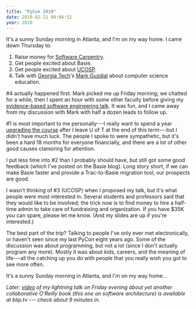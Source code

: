 ```yaml
---
title: "PyCon 2010"
date: 2010-02-21 09:04:52
year: 2010
---
```

It's a sunny Sunday morning in Atlanta, and I'm on my way home. I came down Thursday to:
<ol>
	<li>Raise money for <a href="https://software-carpentry.org">Software Carpentry</a>.</li>
	<li>Get people excited about Basie.</li>
	<li>Get people excited about <a href="http://ucosp.wordpress.com">UCOSP</a>.</li>
	<li>Talk with <a href="http://www.gatech.edu/">Georgia Tech</a>'s <a href="http://computinged.wordpress.com/">Mark Guzdial</a> about computer science education.</li>
</ol>
#4 actually happened first. Mark picked me up Friday morning; we chatted for a while, then I spent an hour with some other faculty before giving my <a href="http://www.slideshare.net/gvwilson/bits-of-evidence-2338367">evidence-based software engineering talk</a>. It was fun, and I came away from my discussion with Mark with half a dozen leads to follow up.

#1 is most important to me personally---I really want to spend a year <a href="http://softwarecarpentry.wordpress.com/a-fresh-start/">upgrading the course</a> after I leave U of T at the end of this term---but I didn't have much luck. The people I spoke to were sympathetic, but it's been a hard 18 months for everyone financially, and there are a lot of other good causes clamoring for attention.

I put less time into #2 than I probably should have, but still got some good feedback (which I've posted on the Basie blog). Long story short, if we can make Basie faster and provide a Trac-to-Basie migration tool, our prospects are good.

I wasn't thinking of #3 (UCOSP) when I proposed my talk, but it's what people were most interested in. Several students and professors said that they would like to be involved; the trick now is to find money to hire a half-time admin to take care of fundraising and organization.  If you have $35K you can spare, please let me know. (And my slides are up if you're interested.)

The best part of the trip? Talking to people I've only ever met electronically, or haven't seen since my last PyCon eight years ago. Some of the discussion was about programming, but not a lot (since I don't actually program any more). Mostly it was about kids, careers, and the meaning of life---all the catching up you do with people that you really wish you got to see more often.

It's a sunny Sunday morning in Atlanta, and I'm on my way home...

<em>Later: <a href="http://pycon.blip.tv/file/3245057/">video</a> of my lightning talk on Friday evening about yet another collaborative O'Reilly book (this one on software architecture) is available at blip.tv --- check about 9 minutes in.</em>
